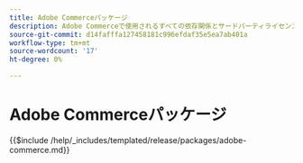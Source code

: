 ```yaml
---
title: Adobe Commerceパッケージ
description: Adobe Commerceで使用されるすべての依存関係とサードパーティライセンスについて説明します。
source-git-commit: d14fafffa127458181c996efdaf35e5ea7ab401a
workflow-type: tm+mt
source-wordcount: '17'
ht-degree: 0%

---
```



# Adobe Commerceパッケージ

{{$include /help/_includes/templated/release/packages/adobe-commerce.md}}

